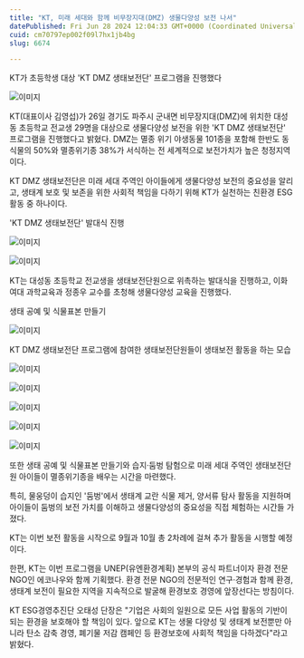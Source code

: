 ```yaml
---
title: "KT, 미래 세대와 함께 비무장지대(DMZ) 생물다양성 보전 나서"
datePublished: Fri Jun 28 2024 12:04:33 GMT+0000 (Coordinated Universal Time)
cuid: cm70797ep002f09l7hx1jb4bg
slug: 6674

---
```



KT가 초등학생 대상 'KT DMZ 생태보전단' 프로그램을 진행했다

![이미지](https://cdn.hashnode.com/res/hashnode/image/upload/v1739261253990/dc6be96a-135d-40ea-a34c-bda3a4a4ad45.jpeg)

KT(대표이사 김영섭)가 26일 경기도 파주시 군내면 비무장지대(DMZ)에 위치한 대성동 초등학교 전교생 29명을 대상으로 생물다양성 보전을 위한 'KT DMZ 생태보전단' 프로그램을 진행했다고 밝혔다. DMZ는 멸종 위기 야생동물 101종을 포함해 한반도 동식물의 50%와 멸종위기종 38%가 서식하는 전 세계적으로 보전가치가 높은 청정지역이다.

KT DMZ 생태보전단은 미래 세대 주역인 아이들에게 생물다양성 보전의 중요성을 알리고, 생태계 보호 및 보존을 위한 사회적 책임을 다하기 위해 KT가 실천하는 친환경 ESG 활동 중 하나이다.

'KT DMZ 생태보전단' 발대식 진행

![이미지](https://cdn.hashnode.com/res/hashnode/image/upload/v1739261256109/4ba4bd86-918a-44cd-b0c5-3ec011a0acfa.jpeg)

![이미지](https://cdn.hashnode.com/res/hashnode/image/upload/v1739261257970/894cc682-baa7-43e0-b3c3-466df318815f.jpeg)

KT는 대성동 초등학교 전교생을 생태보전단원으로 위촉하는 발대식을 진행하고, 이화여대 과학교육과 정종우 교수를 초청해 생물다양성 교육을 진행했다.

생태 공예 및 식물표본 만들기

![이미지](https://cdn.hashnode.com/res/hashnode/image/upload/v1739261260049/c2a8f5ea-931c-4ef4-8504-442f1f729356.jpeg)

KT DMZ 생태보전단 프로그램에 참여한 생태보전단원들이 생태보전 활동을 하는 모습

![이미지](https://cdn.hashnode.com/res/hashnode/image/upload/v1739261262293/b2199844-2034-4a14-ba90-4338cc83c8bf.jpeg)

![이미지](https://cdn.hashnode.com/res/hashnode/image/upload/v1739261264497/6e42b7de-7264-4dd8-8e2c-7c7506cfb929.jpeg)

![이미지](https://cdn.hashnode.com/res/hashnode/image/upload/v1739261266612/90432aaa-4b74-454c-ab59-e7f5da89a773.jpeg)

![이미지](https://cdn.hashnode.com/res/hashnode/image/upload/v1739261268883/eec0474e-8885-4051-95f8-29dec9c51cf9.jpeg)

![이미지](https://cdn.hashnode.com/res/hashnode/image/upload/v1739261271150/b2423638-0c70-4e98-83b7-9c95d99c2ca6.jpeg)

또한 생태 공예 및 식물표본 만들기와 습지·둠벙 탐험으로 미래 세대 주역인 생태보전단원 아이들이 멸종위기종을 배우는 시간을 마련했다.

특히, 물웅덩이 습지인 '둠벙'에서 생태계 교란 식물 제거, 양서류 탐사 활동을 지원하며 아이들이 둠벙의 보전 가치를 이해하고 생물다양성의 중요성을 직접 체험하는 시간들 가졌다.

KT는 이번 보전 활동을 시작으로 9월과 10월 총 2차례에 걸쳐 추가 활동을 시행할 예정이다.

한편, KT는 이번 프로그램을 UNEP(유엔환경계획) 본부의 공식 파트너이자 환경 전문 NGO인 에코나우와 함께 기획했다. 환경 전문 NGO의 전문적인 연구·경험과 함께 환경, 생태계 보전이 필요한 지역을 지속적으로 발굴해 환경보호 경영에 앞장선다는 방침이다.

KT ESG경영추진단 오태성 단장은 "기업은 사회의 일원으로 모든 사업 활동의 기반이 되는 환경을 보호해야 할 책임이 있다. 앞으로 KT는 생물 다양성 및 생태계 보전뿐만 아니라 탄소 감축 경영, 폐기물 저감 캠페인 등 환경보호에 사회적 책임을 다하겠다"라고 밝혔다.